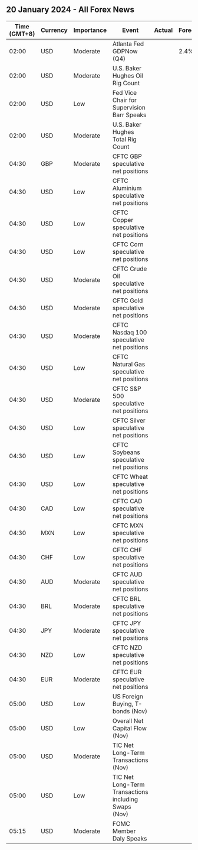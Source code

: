 ## 20 January 2024 - All Forex News

| Time (GMT+8) | Currency | Importance | Event | Actual | Forecast | Previous |
|------|----------|------------|-------|--------|----------|----------|
| 02:00 | USD | Moderate | Atlanta Fed GDPNow (Q4) |  | 2.4% | 2.4% |
| 02:00 | USD | Moderate | U.S. Baker Hughes Oil Rig Count |  |  | 499 |
| 02:00 | USD | Low | Fed Vice Chair for Supervision Barr Speaks |  |  |  |
| 02:00 | USD | Moderate | U.S. Baker Hughes Total Rig Count |  |  | 619 |
| 04:30 | GBP | Moderate | CFTC GBP speculative net positions |  |  | 20.7K |
| 04:30 | USD | Low | CFTC Aluminium speculative net positions |  |  | 5.3K |
| 04:30 | USD | Low | CFTC Copper speculative net positions |  |  | -13.2K |
| 04:30 | USD | Low | CFTC Corn speculative net positions |  |  | -173.0K |
| 04:30 | USD | Moderate | CFTC Crude Oil speculative net positions |  |  | 169.7K |
| 04:30 | USD | Moderate | CFTC Gold speculative net positions |  |  | 188.6K |
| 04:30 | USD | Moderate | CFTC Nasdaq 100 speculative net positions |  |  | 36.8K |
| 04:30 | USD | Low | CFTC Natural Gas speculative net positions |  |  | -66.1K |
| 04:30 | USD | Moderate | CFTC S&P 500 speculative net positions |  |  | -117.0K |
| 04:30 | USD | Low | CFTC Silver speculative net positions |  |  | 26.4K |
| 04:30 | USD | Low | CFTC Soybeans speculative net positions |  |  | -38.0K |
| 04:30 | USD | Low | CFTC Wheat speculative net positions |  |  | -33.4K |
| 04:30 | CAD | Low | CFTC CAD speculative net positions |  |  | -7.4K |
| 04:30 | MXN | Low | CFTC MXN speculative net positions |  |  | 88.4K |
| 04:30 | CHF | Low | CFTC CHF speculative net positions |  |  | -4.4K |
| 04:30 | AUD | Moderate | CFTC AUD speculative net positions |  |  | -32.3K |
| 04:30 | BRL | Moderate | CFTC BRL speculative net positions |  |  | 25.1K |
| 04:30 | JPY | Moderate | CFTC JPY speculative net positions |  |  | -55.9K |
| 04:30 | NZD | Low | CFTC NZD speculative net positions |  |  | -1.8K |
| 04:30 | EUR | Moderate | CFTC EUR speculative net positions |  |  | 118.9K |
| 05:00 | USD | Low | US Foreign Buying, T-bonds (Nov) |  |  | 54.00B |
| 05:00 | USD | Low | Overall Net Capital Flow (Nov) |  |  | -83.80B |
| 05:00 | USD | Moderate | TIC Net Long-Term Transactions (Nov) |  |  | 3.3B |
| 05:00 | USD | Low | TIC Net Long-Term Transactions including Swaps (Nov) |  |  | 3.30B |
| 05:15 | USD | Moderate | FOMC Member Daly Speaks |  |  |  |
